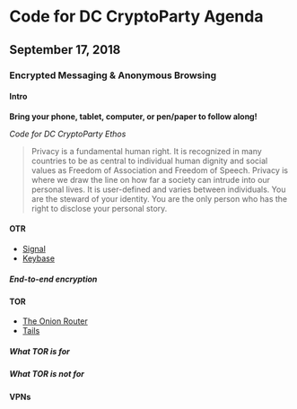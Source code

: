 # Code for DC CryptoParty Agenda
## September 17, 2018
### Encrypted Messaging & Anonymous Browsing
#### Intro
**Bring your phone, tablet, computer, or pen/paper to follow along!**

_Code for DC CryptoParty Ethos_
> Privacy is a fundamental human right. It is recognized in many countries to be as central to individual human dignity and social values as Freedom of Association and Freedom of Speech. Privacy is where we draw the line on how far a society can intrude into our personal lives. It is user-defined and varies between individuals. You are the steward of your identity. You are the only person who has the right to disclose your personal story.

#### OTR
- [Signal](https://signal.org/)
- [Keybase](https://keybase.io/)

##### End-to-end encryption


#### TOR
- [The Onion Router](https://www.torproject.org/)
- [Tails](https://tails.boum.org/)

##### What TOR is for

##### What TOR is _not_ for

#### VPNs
